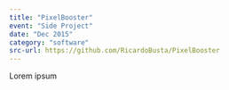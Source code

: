 ```yaml
---
title: "PixelBooster"
event: "Side Project"
date: "Dec 2015"
category: "software"
src-url: https://github.com/RicardoBusta/PixelBooster
---
```

Lorem ipsum